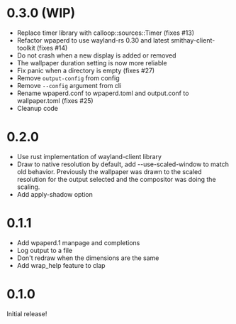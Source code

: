 # 0.3.0 (WIP)

- Replace timer library with calloop::sources::Timer (fixes #13)
- Refactor wpaperd to use wayland-rs 0.30 and latest smithay-client-toolkit
  (fixes #14)
- Do not crash when a new display is added or removed
- The wallpaper duration setting is now more reliable
- Fix panic when a directory is empty (fixes #27)
- Remove `output-config` from config
- Remove `--config` argument from cli
- Rename wpaperd.conf to wpaperd.toml and output.conf to wallpaper.toml
  (fixes #25)
- Cleanup code

# 0.2.0

- Use rust implementation of wayland-client library
- Draw to native resolution by default, add --use-scaled-window to
  match old behavior. Previously the wallpaper was drawn to the scaled
  resolution for the output selected and the compositor was doing the scaling.
- Add apply-shadow option

# 0.1.1

- Add wpaperd.1 manpage and completions
- Log output to a file
- Don't redraw when the dimensions are the same
- Add wrap_help feature to clap

# 0.1.0

Initial release!

